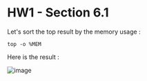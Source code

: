 # HW1 - Section 6.1


Let's sort the top result by the memory usage :

```
top -o %MEM
```

Here is the result :

![image](https://user-images.githubusercontent.com/50498845/201218797-dc72a0cd-e7d1-40eb-9388-caf07fad6327.png)
